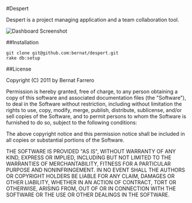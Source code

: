 #Despert

Despert is a project managing application and a team collaboration tool.

![Dashboard Screenshot](http://f.cl.ly/items/0j3X1U0u0P151A312B1o/Captura%20de%20pantalla%202011-06-09%20a%20las%2001.19.09.png)

##Installation

    git clone git@github.com:bernat/despert.git
    rake db:setup

##License

Copyright (C) 2011 by Bernat Farrero

Permission is hereby granted, free of charge, to any person obtaining a copy
of this software and associated documentation files (the "Software"), to deal
in the Software without restriction, including without limitation the rights
to use, copy, modify, merge, publish, distribute, sublicense, and/or sell
copies of the Software, and to permit persons to whom the Software is
furnished to do so, subject to the following conditions:

The above copyright notice and this permission notice shall be included in
all copies or substantial portions of the Software.

THE SOFTWARE IS PROVIDED "AS IS", WITHOUT WARRANTY OF ANY KIND, EXPRESS OR
IMPLIED, INCLUDING BUT NOT LIMITED TO THE WARRANTIES OF MERCHANTABILITY,
FITNESS FOR A PARTICULAR PURPOSE AND NONINFRINGEMENT. IN NO EVENT SHALL THE
AUTHORS OR COPYRIGHT HOLDERS BE LIABLE FOR ANY CLAIM, DAMAGES OR OTHER
LIABILITY, WHETHER IN AN ACTION OF CONTRACT, TORT OR OTHERWISE, ARISING FROM,
OUT OF OR IN CONNECTION WITH THE SOFTWARE OR THE USE OR OTHER DEALINGS IN
THE SOFTWARE.
